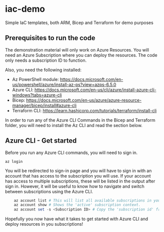 # iac-demo
Simple IaC templates, both ARM, Bicep and Terraform for demo purposes

## Prerequisites to run the code

The demonstration material will only work on Azure Resources. 
You will need an Azure Subscription where you can deploy the resources. The code only needs a subscription ID to function.  

Also, you need the following installed: 

-  Az PowerShell module: https://docs.microsoft.com/en-us/powershell/azure/install-az-ps?view=azps-6.5.0
- Azure CLI: https://docs.microsoft.com/en-us/cli/azure/install-azure-cli-windows?tabs=azure-cli
- Bicep: https://docs.microsoft.com/en-us/azure/azure-resource-manager/bicep/install#azure-cli
- Terraform CLI: https://learn.hashicorp.com/tutorials/terraform/install-cli

In order to run any of the Azure CLI Commands in the Bicep and Terraform folder, you will need to install the Az CLI and read the section below.

## Azure CLI - Get started

Before you run any Azure CLI commands, you will need to sign in. 

```
az login
```

You will be redirected to sign-in page and you will have to sign in with an account that has access to the subscription you will use. If your account has access to multiple subscriptions, these will be listed in the output after sign in. However, it will be useful to know how to navigate and switch between subscriptions using the Azure CLI. 

```PowerShell
    az account list # This will list all available subscriptions in you user context.
    az account show # Shows the 'active' subscription context.
    az account set -s <Subscription ID> # Copy the 'subscription id' from your account list and paste here to set this as you current context.
```

Hopefully you now have what it takes to get started with Azure CLI and deploy resources in you subscriptions! 
